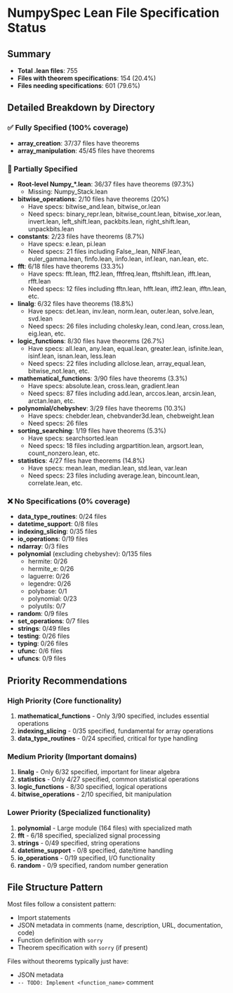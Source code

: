 # NumpySpec Lean File Specification Status

## Summary
- **Total .lean files**: 755
- **Files with theorem specifications**: 154 (20.4%)
- **Files needing specifications**: 601 (79.6%)

## Detailed Breakdown by Directory

### ✅ Fully Specified (100% coverage)
- **array_creation**: 37/37 files have theorems
- **array_manipulation**: 45/45 files have theorems

### 🔶 Partially Specified
- **Root-level Numpy_*.lean**: 36/37 files have theorems (97.3%)
  - Missing: Numpy_Stack.lean
- **bitwise_operations**: 2/10 files have theorems (20%)
  - Have specs: bitwise_and.lean, bitwise_or.lean
  - Need specs: binary_repr.lean, bitwise_count.lean, bitwise_xor.lean, invert.lean, left_shift.lean, packbits.lean, right_shift.lean, unpackbits.lean
- **constants**: 2/23 files have theorems (8.7%)
  - Have specs: e.lean, pi.lean
  - Need specs: 21 files including False_.lean, NINF.lean, euler_gamma.lean, finfo.lean, iinfo.lean, inf.lean, nan.lean, etc.
- **fft**: 6/18 files have theorems (33.3%)
  - Have specs: fft.lean, fft2.lean, fftfreq.lean, fftshift.lean, ifft.lean, rfft.lean
  - Need specs: 12 files including fftn.lean, hfft.lean, ifft2.lean, ifftn.lean, etc.
- **linalg**: 6/32 files have theorems (18.8%)
  - Have specs: det.lean, inv.lean, norm.lean, outer.lean, solve.lean, svd.lean
  - Need specs: 26 files including cholesky.lean, cond.lean, cross.lean, eig.lean, etc.
- **logic_functions**: 8/30 files have theorems (26.7%)
  - Have specs: all.lean, any.lean, equal.lean, greater.lean, isfinite.lean, isinf.lean, isnan.lean, less.lean
  - Need specs: 22 files including allclose.lean, array_equal.lean, bitwise_not.lean, etc.
- **mathematical_functions**: 3/90 files have theorems (3.3%)
  - Have specs: absolute.lean, cross.lean, gradient.lean
  - Need specs: 87 files including add.lean, arccos.lean, arcsin.lean, arctan.lean, etc.
- **polynomial/chebyshev**: 3/29 files have theorems (10.3%)
  - Have specs: chebder.lean, chebvander3d.lean, chebweight.lean
  - Need specs: 26 files
- **sorting_searching**: 1/19 files have theorems (5.3%)
  - Have specs: searchsorted.lean
  - Need specs: 18 files including argpartition.lean, argsort.lean, count_nonzero.lean, etc.
- **statistics**: 4/27 files have theorems (14.8%)
  - Have specs: mean.lean, median.lean, std.lean, var.lean
  - Need specs: 23 files including average.lean, bincount.lean, correlate.lean, etc.

### ❌ No Specifications (0% coverage)
- **data_type_routines**: 0/24 files
- **datetime_support**: 0/8 files
- **indexing_slicing**: 0/35 files
- **io_operations**: 0/19 files
- **ndarray**: 0/3 files
- **polynomial** (excluding chebyshev): 0/135 files
  - hermite: 0/26
  - hermite_e: 0/26
  - laguerre: 0/26
  - legendre: 0/26
  - polybase: 0/1
  - polynomial: 0/23
  - polyutils: 0/7
- **random**: 0/9 files
- **set_operations**: 0/7 files
- **strings**: 0/49 files
- **testing**: 0/26 files
- **typing**: 0/26 files
- **ufunc**: 0/6 files
- **ufuncs**: 0/9 files

## Priority Recommendations

### High Priority (Core functionality)
1. **mathematical_functions** - Only 3/90 specified, includes essential operations
2. **indexing_slicing** - 0/35 specified, fundamental for array operations
3. **data_type_routines** - 0/24 specified, critical for type handling

### Medium Priority (Important domains)
1. **linalg** - Only 6/32 specified, important for linear algebra
2. **statistics** - Only 4/27 specified, common statistical operations
3. **logic_functions** - 8/30 specified, logical operations
4. **bitwise_operations** - 2/10 specified, bit manipulation

### Lower Priority (Specialized functionality)
1. **polynomial** - Large module (164 files) with specialized math
2. **fft** - 6/18 specified, specialized signal processing
3. **strings** - 0/49 specified, string operations
4. **datetime_support** - 0/8 specified, date/time handling
5. **io_operations** - 0/19 specified, I/O functionality
6. **random** - 0/9 specified, random number generation

## File Structure Pattern
Most files follow a consistent pattern:
- Import statements
- JSON metadata in comments (name, description, URL, documentation, code)
- Function definition with `sorry`
- Theorem specification with `sorry` (if present)

Files without theorems typically just have:
- JSON metadata
- `-- TODO: Implement <function_name>` comment